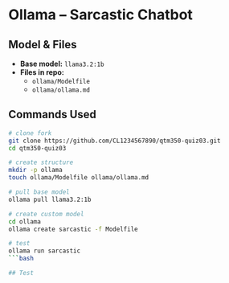 # Ollama – Sarcastic Chatbot

## Model & Files
- **Base model:** `llama3.2:1b`
- **Files in repo:**
  - `ollama/Modelfile`
  - `ollama/ollama.md`

## Commands Used
```bash
# clone fork
git clone https://github.com/CL1234567890/qtm350-quiz03.git
cd qtm350-quiz03

# create structure
mkdir -p ollama
touch ollama/Modelfile ollama/ollama.md

# pull base model
ollama pull llama3.2:1b

# create custom model
cd ollama
ollama create sarcastic -f Modelfile

# test
ollama run sarcastic
```bash

## Test
